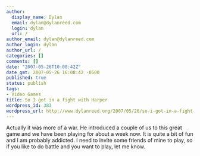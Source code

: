 ```yaml
---
author:
  display_name: Dylan
  email: dylan@dylanreed.com
  login: dylan
  url: /
author_email: dylan@dylanreed.com
author_login: dylan
author_url: /
categories: []
comments: []
date: "2007-05-26T10:08:42Z"
date_gmt: 2007-05-26 16:08:42 -0500
published: true
status: publish
tags:
- Video Games
title: So I got in a fight with Harper
wordpress_id: 383
wordpress_url: http://www.dylanreed.org/2007/05/26/so-i-got-in-a-fight-with-harper/
---
```


Actually it was more of a war. He introduced a couple of us to this great game and we have been playing for about a week now. It is quite a bit of fun and I am probably addicted. I need to invite some friends of mine to play, so if you like to do battle and you want to play, let me know.
